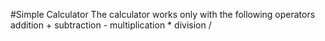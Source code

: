 #Simple Calculator
The calculator works only with the following operators
addition +
subtraction -
multiplication *
division /
